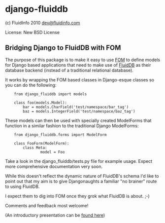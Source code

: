 django-fluiddb
==============

(c) FluidInfo 2010
dev@fluidinfo.com

License: New BSD License

Bridging Django to FluidDB with FOM
-----------------------------------

The purpose of this package is to make it easy to use 
[FOM](http://bitbucket.org/aafshar/fom-main/wiki/Home) to define models for
Django based applications that need to make use of 
[FluidDB](http://fluidinfo.com) as their database backend (instead of a
traditional relational database). 

It works by wrapping the FOM based classes in Django-esque classes so you can
do the following:

        from django_fluiddb import models 
        
        class foo(models.Model):
            bar = models.CharField('test/namespace/bar_tag')
            baz = models.IntegerField('test/namespace/baz_tag') 

These models can then be used with specially created ModelForms that
function in a similar fashion to the traditional Django ModelForms:

        from django_fluiddb.forms import ModelForm

        class FooForm(ModelForm):
            class Meta:
                    model = Foo

Take a look in the django_fluiddb/tests.py file for example usage. Expect more 
comprehensive documentation very soon.

While this doesn't reflect the dynamic nature of FluidDB's schema I'd like to
point out that my aim is to give Djangonaughts a familiar "no brainer" route 
to using FluidDB.

I expect them to dig into FOM once they grok what FluidDB is about. ;-)

Comments and feedback most welcome!

(An introductory presentation can be 
[found here](http://www.slideshare.net/ntoll/an-introduction-to-fluiddb-a-social-database-in-the-cloud))

